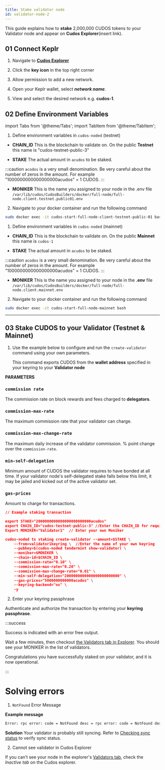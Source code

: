 ```yaml
---
title: Stake validator node
id: validator-node-2
---
```


This guide explains how to **stake** 2,000,000 CUDOS tokens to your Validator node and appear on **Cudos Explorer**(insert link). 

## 01 Connect Keplr

1. Navigate to [**Cudos Explorer**](https://explorer.cudos.org)

2. Click the **key icon** in the top right corner

3. Allow permission to add a new network.

4. Open your Keplr wallet, select ***network name***. 

5. View and select the desired network e.g. **cudos-1**. 

## 02 Define Environment Variables

import Tabs from '@theme/Tabs';
import TabItem from '@theme/TabItem';

<Tabs>
  <TabItem value="Testnet" label="Testnet">

1. Define environment variables in `cudos-noded` (testnet)

- **CHAIN_ID** This is the blockchain to validate on. On the public **Testnet** this name is "cudos-testnet-public-3"

- **STAKE** The actual amount in `acudos` to be staked. 

:::caution 
`acodos` is a very small denomination. Be very careful about the number of zeros in the amount. For example "1000000000000000000acudos" = 1 CUDOS.
:::

- **MONIKER** This is the name you assigned to your node in the .env file `/var/lib/cudos/CudosBuilders/docker/full-node/full-node.client.testnet.public01.env`
 
 
2.  Navigate to your docker container and run the following command

```bash
sudo docker exec -it cudos-start-full-node-client-testnet-public-01 bash
```
  </TabItem>
  <TabItem value="Mainnet" label="Mainnet" default>

1. Define environment variables in `cudos-noded` (mainnet)

- **CHAIN_ID** This is the blockchain to validate on. On the public **Mainnet** this name is `cudos-1`

- **STAKE** The actual amount in `acudos` to be staked. 

:::caution 
`acodos` is a very small denomination. Be very careful about the number of zeros in the amount. For example "1000000000000000000acudos" = 1 CUDOS.
:::

- **MONIKER** This is the name you assigned to your node in the **.env** file `/var/lib/cudos/CudosBuilders/docker/full-node/full-node.client.mainnet.env`

2. Navigate to your docker container and run the following command

```bash
sudo docker exec -it cudos-start-full-node-mainnet bash
```
</TabItem>
</Tabs>

----

## 03 Stake CUDOS to your Validator (Testnet & Mainnet)

1. Use the example below to configure and run the `create-validator` command using your own parameters.

    This command exports CUDOS from the **wallet address** specified in your keyring to your **Validator node**

**PARAMETERS**

### `commission rate` 
The commission rate on block rewards and fees charged to **delegators**.

### `commission-max-rate`
The maximum commission rate that your validator can charge.

### `commission-max-change-rate`
The maximum daily increase of the validator commission. % point change over the `commission-rate`.

### `min-self-delegation`
Minimum amount of CUDOS the validator requires to have bonded at all time. If your validator node's self-delegated stake falls below this limit, it may be jailed and kicked out of the active validator set.

### `gas-prices`
Amount to charge for transactions. 


```json
// Example staking transaction

export STAKE="2000000000000000000000000acudos"
export CHAIN_ID="cudos-testnet-public-3" //Enter the CHAIN_ID for required network
Export MONIKER="Validator1"  // Enter your own Moniker

cudos-noded tx staking create-validator --amount=$STAKE \
    --from=validator1keyring \  //Enter the name of your own keyring
    --pubkey=$(cudos-noded tendermint show-validator) \
    --moniker=$MONIKER \
    --chain-id=$CHAIN_ID \
    --commission-rate="0.10" \
    --commission-max-rate="0.20" \
    --commission-max-change-rate="0.01" \
    --min-self-delegation="2000000000000000000000000" \
    --gas-prices="5000000000000acudos" \
    --keyring-backend="os" \
    -y
 ```



2. Enter your keyring passphrase

Authenticate and authorize the transaction by entering your **keyring passphrase**.

:::success

Success is indicated with an error free output. 

Wait a few minutes, then checkout [the Validators tab in Explorer](https://explorer.cudos.org/validators). You should see your MONIKER in the list of validators.

Congratulations you have successfully staked on your validator, and it is now operational.

:::

# Solving errors

1. `NotFound` Error Message

**Example message**

```bash
Error: rpc error: code = NotFound desc = rpc error: code = NotFound desc = account cudos1mnc7gm9sazrmcfdkshhmx3f0s4n2wp944wzjj4 not found: key not found`
```

**Solution**
Your validator is probably still syncing. Refer to [Checking sync status](/docs/node/run-node/check-sync) to verify sync status. 

2. Cannot see validator in Cudos Explorer

If you can’t see your node in the explorer's [Validators tab](https://explorer.cudos.org/validators), check the *Inactive tab* on the Cudos explorer.
 






